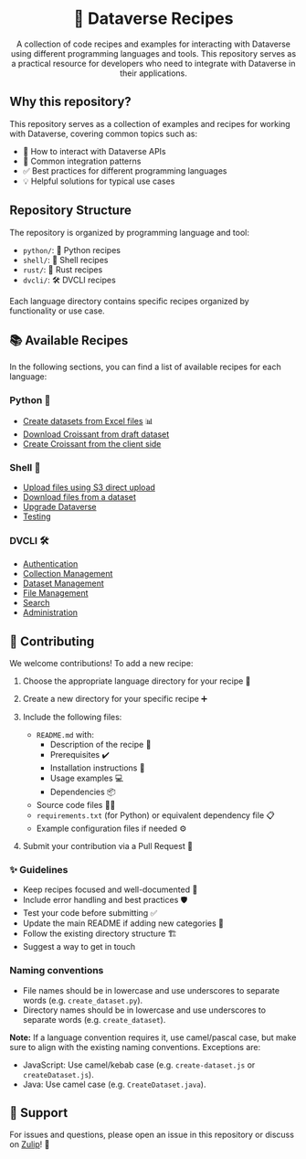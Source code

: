 <h1 align="center">🍳 Dataverse Recipes</h1>

<p align="center">A collection of code recipes and examples for interacting with Dataverse using different programming languages and tools. This repository serves as a practical resource for developers who need to integrate with Dataverse in their applications.</p>

## Why this repository?

This repository serves as a collection of examples and recipes for working with Dataverse, covering common topics such as:

- 🔌 How to interact with Dataverse APIs
- 🔄 Common integration patterns 
- ✅ Best practices for different programming languages
- 💡 Helpful solutions for typical use cases

## Repository Structure

The repository is organized by programming language and tool:

- `python/`: 🐍 Python recipes
- `shell/`: 🐚 Shell recipes
- `rust/`: 🦀 Rust recipes
- `dvcli/`: 🛠️ DVCLI recipes


Each language directory contains specific recipes organized by functionality or use case.

## 📚 Available Recipes

In the following sections, you can find a list of available recipes for each language:

### Python 🐍

- [Create datasets from Excel files](python/create_datasets_from_excel) 📊
- [Download Croissant from draft dataset](python/download_draft_croissant)
- [Create Croissant from the client side](python/create_croissant_client_side)

### Shell 🐚

- [Upload files using S3 direct upload](shell/s3_direct_upload)
- [Download files from a dataset](shell/download)
- [Upgrade Dataverse](shell/upgrades)
- [Testing](shell/testing)

### DVCLI 🛠️

- [Authentication](dvcli/authentication.sh)
- [Collection Management](dvcli/collections)
- [Dataset Management](dvcli/datasets)
- [File Management](dvcli/files)
- [Search](dvcli/search)
- [Administration](dvcli/admin)

## 🤝 Contributing

We welcome contributions! To add a new recipe:

1. Choose the appropriate language directory for your recipe 📂
2. Create a new directory for your specific recipe ➕
3. Include the following files:
   - `README.md` with:
     - Description of the recipe 📝
     - Prerequisites ✔️
     - Installation instructions 🔧
     - Usage examples 💻
     - Dependencies 📦
   - Source code files 👨‍💻
   - `requirements.txt` (for Python) or equivalent dependency file 📋
   - Example configuration files if needed ⚙️

4. Submit your contribution via a Pull Request 🚀

### ✨ Guidelines

- Keep recipes focused and well-documented 📖
- Include error handling and best practices 🛡️
- Test your code before submitting ✅
- Update the main README if adding new categories 📝
- Follow the existing directory structure 🏗️
- Suggest a way to get in touch

### Naming conventions

- File names should be in lowercase and use underscores to separate words (e.g. `create_dataset.py`).
- Directory names should be in lowercase and use underscores to separate words (e.g. `create_dataset`).

**Note:** If a language convention requires it, use camel/pascal case, but make sure to align with the existing naming conventions. Exceptions are:

- JavaScript: Use camel/kebab case (e.g. `create-dataset.js` or `createDataset.js`).
- Java: Use camel case (e.g. `CreateDataset.java`).

## 💬 Support

For issues and questions, please open an issue in this repository or discuss on [Zulip](https://dataverse.zulipchat.com/#narrow/channel/375707-community/topic/recipes/near/503105735)! 🐙
